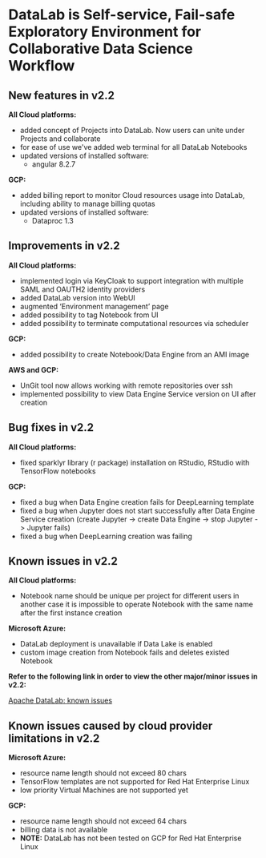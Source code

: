 # DataLab is Self-service, Fail-safe Exploratory Environment for Collaborative Data Science Workflow

## New features in v2.2
**All Cloud platforms:**
- added concept of Projects into DataLab. Now users can unite under Projects and collaborate
- for ease of use we've added web terminal for all DataLab Notebooks
- updated versions of installed software:
	* angular 8.2.7

**GCP:**
- added billing report to monitor Cloud resources usage into DataLab, including ability to manage billing quotas
- updated versions of installed software:
	* Dataproc 1.3

## Improvements in v2.2
**All Cloud platforms:**
- implemented login via KeyCloak to support integration with multiple SAML and OAUTH2 identity providers
- added DataLab version into WebUI
- augmented ‘Environment management’ page
- added possibility to tag Notebook from UI
- added possibility to terminate computational resources via scheduler

**GCP:**
- added possibility to create Notebook/Data Engine from an AMI image

**AWS and GCP:**
- UnGit tool now allows working with remote repositories over ssh
- implemented possibility to view Data Engine Service version on UI after creation

## Bug fixes in v2.2
**All Cloud platforms:**
- fixed  sparklyr library (r package) installation on RStudio, RStudio with TensorFlow notebooks

**GCP:**
- fixed a bug when Data Engine creation fails for DeepLearning template
- fixed a bug when Jupyter does not start successfully after Data Engine Service creation (create Jupyter -> create Data Engine -> stop Jupyter -> Jupyter fails)
- fixed a bug when DeepLearning creation was failing

## Known issues in v2.2
**All Cloud platforms:**
- Notebook name should be unique per project for different users in another case it is impossible to operate Notebook with the same name after the first instance creation

**Microsoft Azure:**
- DataLab deployment  is unavailable if Data Lake is enabled
- custom image creation from Notebook fails and deletes existed Notebook

**Refer to the following link in order to view the other major/minor issues in v2.2:**

[Apache DataLab: known issues](https://issues.apache.org/jira/issues/?filter=12347602 "Apache DataLab: known issues")

## Known issues caused by cloud provider limitations in v2.2
**Microsoft Azure:**
- resource name length should not exceed 80 chars
- TensorFlow templates are not supported for Red Hat Enterprise Linux
- low priority Virtual Machines are not supported yet

**GCP:**
- resource name length should not exceed 64 chars
- billing data is not available
- **NOTE:** DataLab has not been tested on GCP for Red Hat Enterprise Linux
